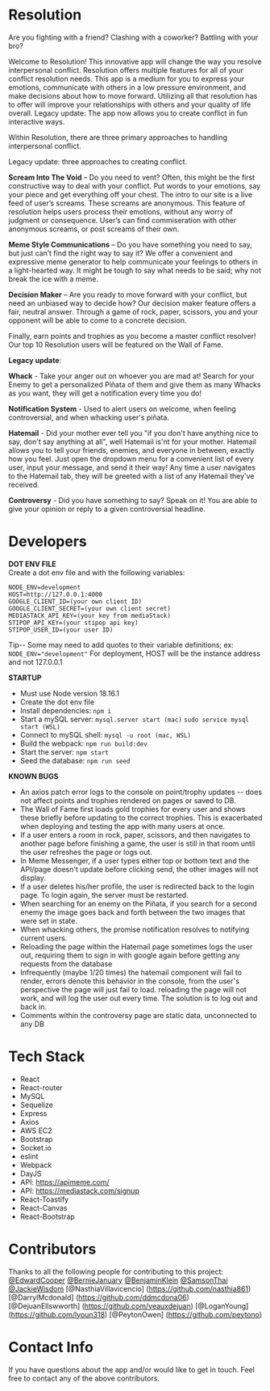 # Resolution

Are you fighting with a friend? Clashing with a coworker? Battling with your bro?

Welcome to Resolution! This innovative app will change the way you resolve interpersonal conflict. Resolution offers multiple features for all of your conflict resolution needs. This app is a medium for you to express your emotions, communicate with others in a low pressure environment, and make decisions about how to move forward. Utilizing all that resolution has to offer will improve your relationships with others and your quality of life overall.
Legacy update: The app now allows you to create conflict in fun interactive ways.

Within Resolution, there are three primary approaches to handling interpersonal conflict.

Legacy update: three approaches to creating conflict.


**Scream Into The Void** – Do you need to vent? Often, this might be the first constructive way to deal with your conflict. Put words to your emotions, say your piece and get everything off your chest. The intro to our site is a live feed of user’s screams. These screams are anonymous. This feature of resolution helps users process their emotions, without any worry of judgment or consequence. User’s can find commiseration with other anonymous screams, or post screams of their own.

**Meme Style Communications** – Do you have something you need to say, but just can’t find the right way to say it? We offer a convenient and expressive meme generator to help communicate your feelings to others in a light-hearted way. It might be tough to say what needs to be said; why not break the ice with a meme. 

**Decision Maker** – Are you ready to move forward with your conflict, but need an unbiased way to decide how? Our decision maker feature offers a fair, neutral answer. Through a game of rock, paper, scissors, you and your opponent will be able to come to a concrete decision.

Finally, earn points and trophies as you become a master conflict resolver! Our top 10 Resolution users will be featured on the Wall of Fame.

**Legacy update**: 

**Whack** - Take your anger out on whoever you are mad at! Search for your Enemy to get a personalized Piñata of them and give them as many Whacks as you want, they will get a notification every time you do! 

**Notification System** - Used to alert users on welcome, when feeling controversial, and when whacking user's piñata.

**Hatemail** - Did your mother ever tell you "if you don't have anything nice to say, don't say anything at all", well Hatemail is'nt for your mother.
Hatemail allows you to tell your friends, enemies, and everyone in between, exactly how you feel. Just open the dropdown menu for a convenient list of every user, input your message, and send it their way! Any time a user navigates to the Hatemail tab, they will be greeted with a list of any Hatemail they've received. 

**Controversy** - Did you have something to say? Speak on it! You are able to give your opinion or reply to a given controversial headline. 

# Developers

**DOT ENV FILE**  
Create a dot env file and with the following variables:  
```
NODE_ENV=development  
HOST=http://127.0.0.1:4000  
GOOGLE_CLIENT_ID=(your own client ID)  
GOOGLE_CLIENT_SECRET=(your own client secret)  
MEDIASTACK_API_KEY=(your key from mediaStack)
STIPOP_API_KEY=(your stipop api key)
STIPOP_USER_ID=(your user ID)
```
Tip-- Some may need to add quotes to their variable definitions; ex: ```NODE_ENV="development"```
For deployment, HOST will be the instance address and not 127.0.0.1

**STARTUP**  
* Must use Node version 18.16.1  
* Create the dot env file  
* Install dependencies: ```npm i```  
* Start a mySQL server: ```mysql.server start (mac)```  ```sudo service mysql start (WSL)```
* Connect to mySQL shell: ```mysql -u root (mac, WSL)```  
* Build the webpack: ```npm run build:dev```  
* Start the server: ```npm start```  
* Seed the database: ```npm run seed```  

**KNOWN BUGS**  
* An axios patch error logs to the console on point/trophy updates -- does not affect points and trophies rendered on pages or saved to DB.  
* The Wall of Fame first loads gold trophies for every user and shows these briefly before updating to the correct trophies. This is exacerbated when deploying and testing the app with many users at once.
* If a user enters a room in rock, paper, scissors, and then navigates to another page before finishing a game, the user is still in that room until the user refreshes the page or logs out.
* In Meme Messenger, if a user types either top or bottom text and the API/page doesn't update before clicking send, the other images will not display.
* If a user deletes his/her profile, the user is redirected back to the login page. To login again, the server must be restarted.
* When searching for an enemy on the Piñata, if you search for a second enemy the image goes back and forth between the two images that were set in state.
* When whacking others, the promise notification resolves to notifying current users.
* Reloading the page within the Hatemail page sometimes logs the user out, requiring them to sign in with google again before getting any requests from the database
* Infrequently (maybe 1/20 times) the hatemail component will fail to render, errors denote this behavior in the console, from the user's perspective the page will just fail to load. reloading the page will not work, and will log the user out every time. The solution is to log out and back in.
* Comments within the controversy page are static data, unconnected to any DB

# Tech Stack

- React
- React-router
- MySQL
- Sequelize
- Express
- Axios
- AWS EC2
- Bootstrap
- Socket.io
- eslint
- Webpack
- DayJS
- API: https://apimeme.com/
- API: https://mediastack.com/signup
- React-Toastify
- React-Canvas
- React-Bootstrap


# Contributors
Thanks to all the following people for contributing to this project:
[@EdwardCooper](https://github.com/cooptothe)
[@BernieJanuary](https://github.com/janvierjr)
[@BenjaminKlein](https://github.com/Benjaminklein99)
[@SamsonThai](https://github.com/skanda108)
[@JackieWisdom](https://github.com/wisdomjackie)
[@NasthiaVillavicencio] (https://github.com/nasthia861)
[@DarrylMcdonald] (https://github.com/ddmcdona06)
[@DejuanEllswworth] (https://github.com/yeauxdejuan)
[@LoganYoung] (https://github.com/lyoun318)
[@PeytonOwen] (https://github.com/peytono)

# Contact Info
If you have questions about the app and/or would like to get in touch. Feel free to contact any of the above contributors.
